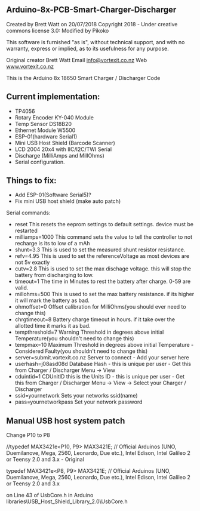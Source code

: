 Arduino-8x-PCB-Smart-Charger-Discharger
---------------------------------------------------------------------------
Created by Brett Watt on 20/07/2018
Copyright 2018 - Under creative commons license 3.0:
Modified by Pikoko

This software is furnished "as is", without technical support, and with no
warranty, express or implied, as to its usefulness for any purpose.

Original creator Brett Watt
Email info@vortexit.co.nz
Web www.vortexit.co.nz

This is the Arduino 8x 18650 Smart Charger / Discharger Code

## Current implementation:
- TP4056
- Rotary Encoder KY-040 Module
- Temp Sensor DS18B20
- Ethernet Module W5500
- ESP-01(hardware Serial1)
- Mini USB Host Shield (Barcode Scanner)
- LCD 2004 20x4 with IIC/I2C/TWI Serial
- Discharge (MilliAmps and MillOhms)
- Serial configuration.

## Things to fix:
- Add ESP-01(Software Serial5)?
- Fix mini USB host shield (make auto patch)



Serial commands:
- reset  This resets the eeprom settings to default settings. device must be restarted
- milliamps=1000   This command sets the value to tell the controller to not recharge is its to low of a mAh
- shunt=3.3   This is used to set the measured shunt resistor resistance.
- refv=4.95        This is used to set the referenceVoltage as most devices are not 5v exactly
- cutv=2.8  This is used to set the max dischage voltage. this will stop the battery from discharging to low.
- timeout=1 The time in Minutes to rest the battery after charge. 0-59 are valid.
- millohms=500 This is used to set the max battery resistance. if its higher it will mark the battery as bad.
- ohmoffset=0 Offset calibration for MilliOhms(you should ever need to change this)
- chrgtimeout=8 Battery charge timeout in hours. if it take over the allotted time it marks it as bad.
- tempthreshold=7 Warning Threshold in degrees above initial Temperature(you shouldn't need to change this)
- tempmax=10 Maximum Threshold in degrees above initial Temperature - Considered Faulty(you shouldn't need to change this)
- server=submit.vortexit.co.nz Server to connect - Add your server here
- userhash=j08asd08d Database Hash - this is unique per user - Get this from Charger / Discharger Menu -> View
- cduintid=1 CDUnitID this is the Units ID - this is unique per user - Get this from Charger / Discharger Menu -> View -> Select your Charger / Discharger
- ssid=yournetwork Sets your networks ssid(name)
- pass=yournetworkpass Set your network password



## Manual USB host system patch

Change  P10 to P8

//typedef MAX3421e<P10, P9> MAX3421E; // Official Arduinos (UNO, Duemilanove, Mega, 2560, Leonardo, Due etc.), Intel Edison, Intel Galileo 2 or Teensy 2.0 and 3.x - Original

typedef MAX3421e<P8, P9> MAX3421E; // Official Arduinos (UNO, Duemilanove, Mega, 2560, Leonardo, Due etc.), Intel Edison, Intel Galileo 2 or Teensy 2.0 and 3.x

on Line 43 of UsbCore.h in Arduino libraries\USB_Host_Shield_Library_2.0\UsbCore.h
